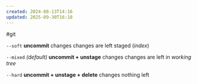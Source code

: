 ```yaml
---
created: 2024-08-13T14:16
updated: 2025-09-30T16:18
---
```

#git 

`--soft`
**uncommit** changes
changes are left staged (_index_)

`--mixed` _(default)_
**uncommit + unstage** changes
changes are left in _working tree_

`--hard`
**uncommit + unstage + delete** changes
nothing left